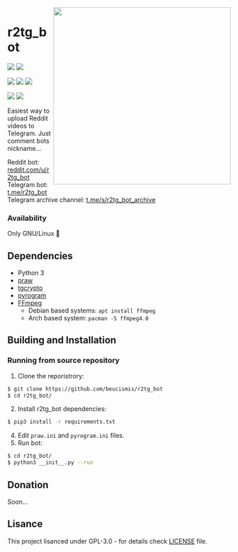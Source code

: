 <img src="https://i.imgur.com/6FKwvXC.png" width="400" align="right">

# r2tg_bot

<img src="https://img.shields.io/badge/r2tg__bot-ONLINE-green"> <img src="https://img.shields.io/reddit/user-karma/combined/r2tg_bot">

<img src="https://img.shields.io/pypi/v/r2tg_bot"> <img src="https://img.shields.io/pypi/l/r2tg_bot"> <img src="https://img.shields.io/badge/style-black-black?style=flat">

<img src="https://img.shields.io/badge/-praw-FF4301"> <img src="https://img.shields.io/badge/-pyrogram-0088CC"> 

Easiest way to upload Reddit videos to Telegram. Just comment bots nickname...

Reddit bot: [reddit.com/u/r2tg_bot](https://reddit.com/u/r2tg_bot) <br/>
Telegram bot: [t.me/r2tg_bot](https://t.me/r2tg_bot) <br/>
Telegram archive channel: [t.me/s/r2tg_bot_archive](https://t.me/s/r2tg_bot_archive)

### Availability
Only GNU/Linux 🐧

## Dependencies
* Python 3
* [praw](https://github.com/praw-dev/praw)
* [tgcrypto](https://github.com/pyrogram/tgcrypto)
* [pyrogram](https://github.com/pyrogram/pyrogram)
* [FFmpeg](https://ffmpeg.org)
  * Debian based systems: `apt install ffmpeg` <br/>
  * Arch based system: `pacman -S ffmpeg4.0`

## Building and Installation

### Running from source repository
1. Clone the reporistrory: 
```sh
$ git clone https://github.com/beucismis/r2tg_bot
$ cd r2tg_bot/
```
2. Install r2tg_bot dependencies:
```sh
$ pip3 install -r requirements.txt
```
4. Edit `praw.ini` and `pyrogram.ini` files.
5. Run bot:
```sh
$ cd r2tg_bot/
$ python3 __init__.py --run
```

## Donation
Soon...

## Lisance
This project lisanced under GPL-3.0 - for details check [LICENSE](LICENSE) file.

